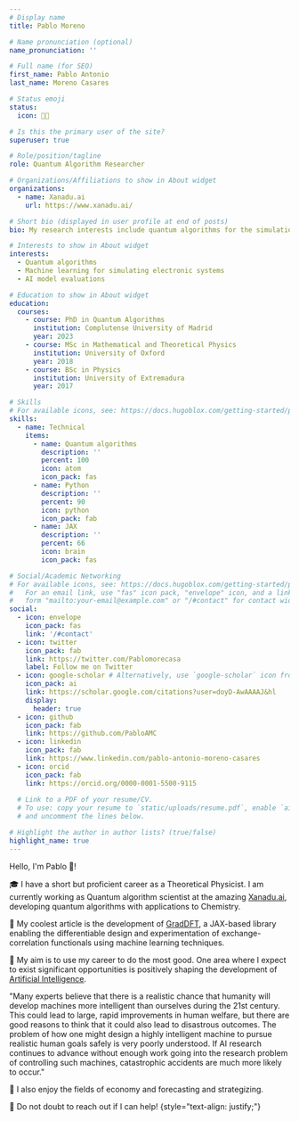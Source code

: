 ```yaml
---
# Display name
title: Pablo Moreno

# Name pronunciation (optional)
name_pronunciation: ''

# Full name (for SEO)
first_name: Pablo Antonio
last_name: Moreno Casares

# Status emoji
status:
  icon: 🧑‍💻️

# Is this the primary user of the site?
superuser: true

# Role/position/tagline
role: Quantum Algorithm Researcher

# Organizations/Affiliations to show in About widget
organizations:
  - name: Xanadu.ai
    url: https://www.xanadu.ai/

# Short bio (displayed in user profile at end of posts)
bio: My research interests include quantum algorithms for the simulation of electronic systems, AI safety and effective altruism.

# Interests to show in About widget
interests:
  - Quantum algorithms
  - Machine learning for simulating electronic systems
  - AI model evaluations

# Education to show in About widget
education:
  courses:
    - course: PhD in Quantum Algorithms
      institution: Complutense University of Madrid
      year: 2023
    - course: MSc in Mathematical and Theoretical Physics
      institution: University of Oxford
      year: 2018
    - course: BSc in Physics
      institution: University of Extremadura
      year: 2017

# Skills
# For available icons, see: https://docs.hugoblox.com/getting-started/page-builder/#icons
skills:
  - name: Technical
    items:
      - name: Quantum algorithms
        description: ''
        percent: 100
        icon: atom
        icon_pack: fas
      - name: Python
        description: ''
        percent: 90
        icon: python
        icon_pack: fab
      - name: JAX
        description: ''
        percent: 66
        icon: brain
        icon_pack: fas

# Social/Academic Networking
# For available icons, see: https://docs.hugoblox.com/getting-started/page-builder/#icons
#   For an email link, use "fas" icon pack, "envelope" icon, and a link in the
#   form "mailto:your-email@example.com" or "/#contact" for contact widget.
social:
  - icon: envelope
    icon_pack: fas
    link: '/#contact'
  - icon: twitter
    icon_pack: fab
    link: https://twitter.com/Pablomorecasa
    label: Follow me on Twitter
  - icon: google-scholar # Alternatively, use `google-scholar` icon from `ai` icon pack
    icon_pack: ai
    link: https://scholar.google.com/citations?user=doyD-AwAAAAJ&hl
    display:
      header: true
  - icon: github
    icon_pack: fab
    link: https://github.com/PabloAMC
  - icon: linkedin
    icon_pack: fab
    link: https://www.linkedin.com/pablo-antonio-moreno-casares
  - icon: orcid
    icon_pack: fab
    link: https://orcid.org/0000-0001-5500-9115
  
  # Link to a PDF of your resume/CV.
  # To use: copy your resume to `static/uploads/resume.pdf`, enable `ai` icons in `params.yaml`,
  # and uncomment the lines below.

# Highlight the author in author lists? (true/false)
highlight_name: true
---
```

Hello, I'm Pablo 👋!

🎓 I have a short but proficient career as a Theoretical Physicist. I am currently working as Quantum algorithm scientist at the amazing [Xanadu.ai](https://xanadu.ai/), developing quantum algorithms with applications to Chemistry.

🚀 My coolest article is the development of [GradDFT](https://github.com/XanaduAI/GradDFT), a JAX-based library enabling the differentiable design and experimentation of exchange-correlation functionals using machine learning techniques.

🎯 My aim is to use my career to do the most good. One area where I expect to exist significant opportunities is positively shaping the development of [Artificial Intelligence](https://80000hours.org/problem-profiles/positively-shaping-artificial-intelligence/).

"Many experts believe that there is a realistic chance that humanity will develop machines more intelligent than ourselves during the 21st century. This could lead to large, rapid improvements in human welfare, but there are good reasons to think that it could also lead to disastrous outcomes. The problem of how one might design a highly intelligent machine to pursue realistic human goals safely is very poorly understood. If AI research continues to advance without enough work going into the research problem of controlling such machines, catastrophic accidents are much more likely to occur."

🎉 I also enjoy the fields of economy and forecasting and strategizing.

📨 Do not doubt to reach out if I can help!
{style="text-align: justify;"}
